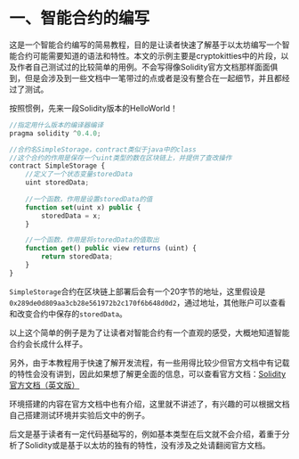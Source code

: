 # 一、智能合约的编写
这是一个智能合约编写的简易教程，目的是让读者快速了解基于以太坊编写一个智能合约可能需要知道的语法和特性。本文的示例主要是cryptokitties中的片段，以及作者自己测试过的比较简单的用例。不会写得像Solidity官方文档那样面面俱到，但是会涉及到一些文档中一笔带过的点或者是没有整合在一起细节，并且都经过了测试。

按照惯例，先来一段Solidity版本的HelloWorld！
```javascript
//指定用什么版本的编译器编译
pragma solidity ^0.4.0;

//合约名SimpleStorage，contract类似于java中的class
//这个合约的作用是保存一个uint类型的数在区块链上，并提供了查改操作
contract SimpleStorage {
	//定义了一个状态变量storedData
    uint storedData;
	
	//一个函数，作用是设置storedData的值
    function set(uint x) public {
        storedData = x;
    }

	//一个函数，作用是将storedData的值取出
    function get() public view returns (uint) {
        return storedData;
    }
}
```
`SimpleStorage`合约在区块链上部署后会有一个20字节的地址，这里假设是`0x289de0d809aa3cb28e561972b2c170f6b648d0d2`，通过地址，其他账户可以查看和改变合约中保存的`storedData`。

以上这个简单的例子是为了让读者对智能合约有一个直观的感受，大概地知道智能合约会长成什么样子。

另外，由于本教程用于快速了解开发流程，有一些用得比较少但官方文档中有记载的特性会没有讲到，因此如果想了解更全面的信息，可以查看官方文档：[Solidity官方文档（英文版）](http://solidity.readthedocs.io/en/v0.4.24/index.html)

环境搭建的内容在官方文档中也有介绍，这里就不讲述了，有兴趣的可以根据文档自己搭建测试环境并实验后文中的例子。

后文是基于读者有一定代码基础写的，例如基本类型在后文就不会介绍，着重于分析了Solidity或是基于以太坊的独有的特性，没有涉及之处请翻阅官方文档。